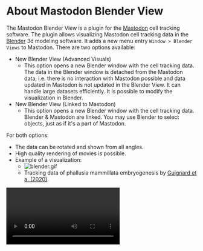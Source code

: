# About Mastodon Blender View

The Mastodon Blender View is a plugin for the [Mastodon](https://github.com/mastodon-sc/mastodon/) cell tracking
software.
The plugin allows visualizing Mastodon cell tracking data in the [Blender](https://blender.org) 3d modeling software.
It adds a new menu entry `Window > Blender Views` to Mastodon.
There are two options available:

* New Blender View (Advanced Visuals)
    * This option opens a new Blender window with the cell tracking data. The data in the Blender window is detached
      from the Mastodon data, i.e. there is no interaction with Mastodon possible and data updated in Mastodon is not
      updated in the Blender View. It can handle large datasets efficiently. It is possible to modify the visualization
      in Blender.
* New Blender View (Linked to Mastodon)
    * This option opens a new Blender window with the cell tracking data. Blender &
      Mastodon are linked. You may use Blender to select objects, just as if it's a part of Mastodon.

For both options:

* The data can be rotated and shown from all angles.
* High quality rendering of movies is possible.
* Example of a visualization:
    * ![blender.gif](about/blender.gif)
    * Tracking data of phallusia mammillata embryogenesis
      by [Guignard et a. (2020)](https://doi.org/10.1126/science.aar5663).

![about.mov](about/about.mov)
